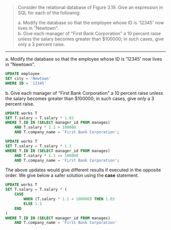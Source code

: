 > Consider the relational database of Figure 3.19. Give an expression in SQL 
> for each of the following: 
> 
> a. Modify the database so that the employee whose ID is '12345' now lives in 
> "Newtown". <br>
> b. Give each manager of "First Bank Corporation" a 10 percent raise unless
> the salary becomes greater than $100000; in such cases, give only a 3 percent
> raise.

--------------------------------

a. Modify the database so that the employee whose ID is '12345' now lives in "Newtown".

```sql
UPDATE employee
SET city = 'Newtown'
WHERE ID = '12345' 
```

b. Give each manager of "First Bank Corporation" a 10 percent raise unless
the salary becomes greater than $100000; in such cases, give only a 3 percent
raise.

```sql
UPDATE works T
SET T.salary = T.salary * 1.03
WHERE T.ID IN (SELECT manager_id FROM manages)
    AND T.salary * 1.1 > 100000
    AND T.company_name = 'First Bank Corporation';

UPDATE works T
SET T.salary = T.salary * 1.1
WHERE T.ID IN (SELECT manager_id FROM manages)
    AND T.salary * 1.1 <= 100000
    AND T.company_name = 'First Bank Corporation';
```

The above updates would give different results if executed in the opposite 
order. We give below a safer solution using the **case** statement. 

```sql
UPDATE works T
SET T.salary = T.salary * ( 
    CASE
        WHEN (T.salary * 1.1 > 100000) THEN 1.03
        ELSE 1.1 
    END
)
WHERE T.ID IN (SELECT manager_id FROM manages) 
    AND T.company_name = 'First Bank Corporation'
```

